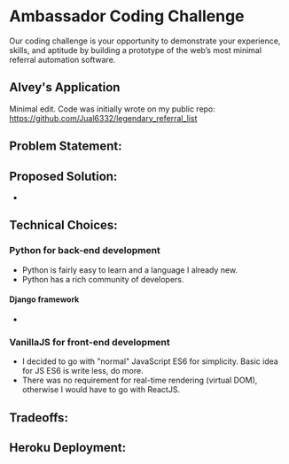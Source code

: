# Ambassador Coding Challenge

Our coding challenge is your opportunity to demonstrate your experience, skills, and aptitude by building a prototype of the web’s most minimal referral automation software.

## Alvey's Application
Minimal edit. Code was initially wrote on my public repo: https://github.com/Jual6332/legendary_referral_list

## Problem Statement:

## Proposed Solution:
- 

## Technical Choices: 
### Python for back-end development
- Python is fairly easy to learn and a language I already new.
- Python has a rich community of developers.

#### Django framework
- 

### VanillaJS for front-end development
- I decided to go with "normal" JavaScript ES6 for simplicity. Basic idea for JS ES6 is write less, do more. 
- There was no requirement for real-time rendering (virtual DOM), otherwise I would have to go with ReactJS.


## Tradeoffs: 

## Heroku Deployment:
